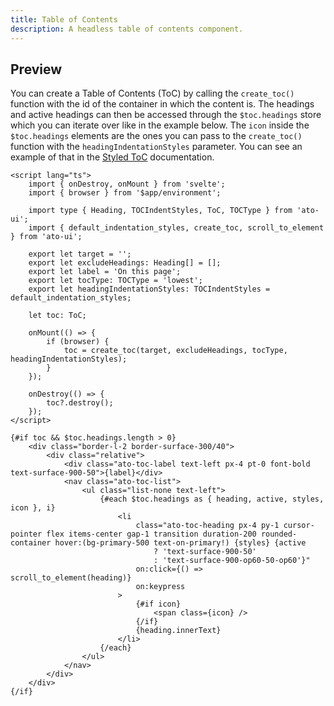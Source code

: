 ```yaml
---
title: Table of Contents
description: A headless table of contents component.
---
```


## Preview

You can create a Table of Contents (ToC) by calling the `create_toc()` function with the id of the container in which the content is. The headings and active headings can then be accessed through the `$toc.headings` store which you can iterate over like in the example below. The `icon` inside the `$toc.headings` elements are the ones you can pass to the `create_toc()` function with the `headingIndentationStyles` parameter. You can see an example of that in the [Styled ToC](http://localhost:5173/docs/components/toc) documentation.

```svelte showCode=true
<script lang="ts">
	import { onDestroy, onMount } from 'svelte';
	import { browser } from '$app/environment';

	import type { Heading, TOCIndentStyles, ToC, TOCType } from 'ato-ui';
	import { default_indentation_styles, create_toc, scroll_to_element } from 'ato-ui';

	export let target = '';
	export let excludeHeadings: Heading[] = [];
	export let label = 'On this page';
	export let tocType: TOCType = 'lowest';
	export let headingIndentationStyles: TOCIndentStyles = default_indentation_styles;

	let toc: ToC;

	onMount(() => {
		if (browser) {
			toc = create_toc(target, excludeHeadings, tocType, headingIndentationStyles);
		}
	});

	onDestroy(() => {
		toc?.destroy();
	});
</script>

{#if toc && $toc.headings.length > 0}
	<div class="border-l-2 border-surface-300/40">
		<div class="relative">
			<div class="ato-toc-label text-left px-4 pt-0 font-bold text-surface-900-50">{label}</div>
			<nav class="ato-toc-list">
				<ul class="list-none text-left">
					{#each $toc.headings as { heading, active, styles, icon }, i}
						<li
							class="ato-toc-heading px-4 py-1 cursor-pointer flex items-center gap-1 transition duration-200 rounded-container hover:(bg-primary-500 text-on-primary!) {styles} {active
								? 'text-surface-900-50'
								: 'text-surface-900-op60-50-op60'}"
							on:click={() => scroll_to_element(heading)}
							on:keypress
						>
							{#if icon}
								<span class={icon} />
							{/if}
							{heading.innerText}
						</li>
					{/each}
				</ul>
			</nav>
		</div>
	</div>
{/if}
```